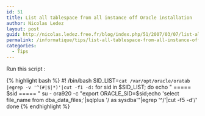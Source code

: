 ```yaml
---
id: 51
title: List all tablespace from all instance off Oracle installation
author: Nicolas Ledez
layout: post
guid: http://nicolas.ledez.free.fr/blog/index.php/51/2007/03/07/list-all-tablespace-from-all-instance-off-oracle-installation/
permalink: /informatique/tips/list-all-tablespace-from-all-instance-off-oracle-installation/
categories:
  - Tips
---
```

Run this script :

{% highlight bash %}
#! /bin/bash
SID_LIST=`cat /var/opt/oracle/oratab |egrep -v '^(#|$|*)'|cut -f1 -d:`
for sid in $SID_LIST; do
echo " ===== $sid ===== "
su - ora920 -c "export ORACLE_SID=$sid;echo 'select file_name from dba_data_files;'|sqlplus '/ as sysdba'"|egrep '^/'|cut -f5 -d'/'
done
{% endhighlight %}
